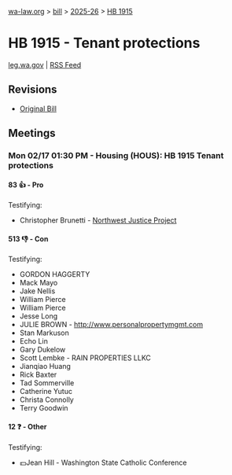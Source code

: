 [wa-law.org](/) > [bill](/bill/) > [2025-26](/bill/2025-26/) > [HB 1915](/bill/2025-26/hb/1915/)

# HB 1915 - Tenant protections
[leg.wa.gov](https://app.leg.wa.gov/billsummary?BillNumber=1915&Year=2025&Initiative=false) | [RSS Feed](./rss.xml)

## Revisions
* [Original Bill](1/)

## Meetings
### Mon 02/17 01:30 PM - Housing (HOUS): HB 1915 Tenant protections
#### 83 👍 - Pro
Testifying:
* Christopher Brunetti - [Northwest Justice Project](/org/northwest_justice_project/)

#### 513 👎 - Con
Testifying:
* GORDON HAGGERTY
* Mack Mayo
* Jake Nellis
* William Pierce
* William Pierce
* Jesse Long
* JULIE BROWN - http://www.personalpropertymgmt.com
* Stan Markuson
* Echo Lin
* Gary Dukelow
* Scott Lembke - RAIN PROPERTIES LLKC
* Jianqiao Huang
* Rick Baxter
* Tad Sommerville
* Catherine Yutuc
* Christa Connolly
* Terry Goodwin

#### 12 ❓ - Other
Testifying:
* 💵Jean Hill - Washington State Catholic Conference

